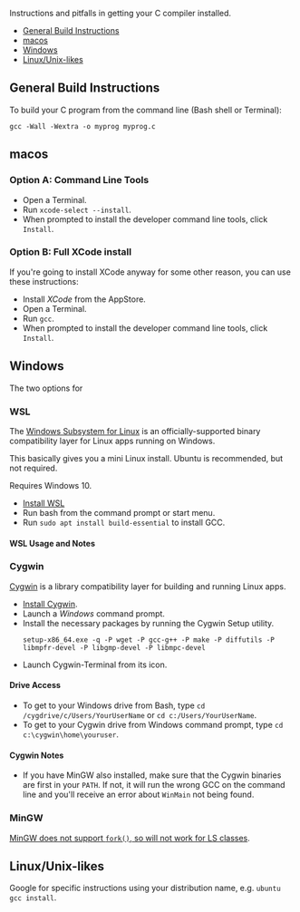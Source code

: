 Instructions and pitfalls in getting your C compiler installed.

* [General Build Instructions](#general-build-instructions)
* [macos](#macos)
* [Windows](#windows)
* [Linux/Unix-likes](#linux-unix-likes)

## General Build Instructions

To build your C program from the command line (Bash shell or Terminal):

```
gcc -Wall -Wextra -o myprog myprog.c
```

## macos

### Option A: Command Line Tools

* Open a Terminal.
* Run `xcode-select --install`.
* When prompted to install the developer command line tools, click `Install`.

### Option B: Full XCode install

If you're going to install XCode anyway for some other reason, you can use these instructions:

* Install _XCode_ from the AppStore.
* Open a Terminal.
* Run `gcc`.
* When prompted to install the developer command line tools, click `Install`.

## Windows

The two options for 
### WSL

The [Windows Subsystem for Linux](https://docs.microsoft.com/en-us/windows/wsl/about) is an officially-supported binary compatibility layer for Linux apps running on Windows.

This basically gives you a mini Linux install. Ubuntu is recommended, but not required.

Requires Windows 10.

* [Install WSL](https://docs.microsoft.com/en-us/windows/wsl/install-win10)
* Run bash from the command prompt or start menu.
* Run `sudo apt install build-essential` to install GCC.

#### WSL Usage and Notes

### Cygwin

[Cygwin](https://cygwin.com/) is a library compatibility layer for building and running Linux apps.

* [Install Cygwin](https://cygwin.com/install.html).
* Launch a _Windows_ command prompt.
* Install the necessary packages by running the Cygwin Setup utility.
  ```
  setup-x86_64.exe -q -P wget -P gcc-g++ -P make -P diffutils -P libmpfr-devel -P libgmp-devel -P libmpc-devel
  ```
* Launch Cygwin-Terminal from its icon.

#### Drive Access

* To get to your Windows drive from Bash, type `cd /cygdrive/c/Users/YourUserName` or `cd c:/Users/YourUserName`.
* To get to your Cygwin drive from Windows command prompt, type `cd c:\cygwin\home\youruser`.

#### Cygwin Notes

* If you have MinGW also installed, make sure that the Cygwin binaries are first in your `PATH`. If not, it will run the wrong GCC on the command line and you'll receive an error about `WinMain` not being found.

### MinGW

[MinGW does not support `fork()`, so will not work for LS classes](http://www.mingw.org/node/21).

## Linux/Unix-likes

Google for specific instructions using your distribution name, e.g. `ubuntu gcc install`.
